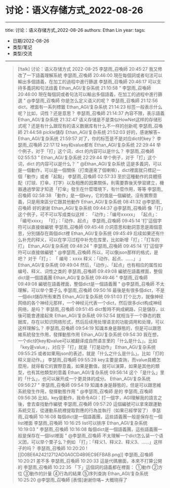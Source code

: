 # 讨论：语义存储方式_2022-08-26


---
title: 讨论：语义存储方式_2022-08-26
authors: Ethan Lin
year:
tags:
  - 日期/2022-08-26 
  - 类型/笔记 
  - 类型/交流 
---





> [!talk] 讨论：语义存储方式
> 2022-08-25
> 李瑟雨_召喚師  20:45:27
> 我又修改了一下語義理解系統
> 李瑟雨_召喚師  20:46:00
> 現在每個詞或者句法可以輸出多個語義，在加工的過程中進行篩選
> 李瑟雨_召喚師  20:46:17
> 可以支持多義詞和句法歧義
> Ethan_AGI/复杂系统  21:10:58
> " 李瑟雨_召喚師 20:46:00
> 現在每個詞或者句法可以輸出多個語義，在加工的過程中進行篩選 "
> @李瑟雨_召喚師 你是怎么定义语义的呢？
> 李瑟雨_召喚師  21:12:56
> dict，裡面有一系列標籤
> Ethan_AGI/复杂系统  21:14:23
> 标签一般表示什么呢？比如，词性？还是意思？
> 李瑟雨_召喚師  21:14:37
> 內容不限，表示語義
> Ethan_AGI/复杂系统  21:32:47
> 语义存储是不是类似HowNet这样的存储形式呢？还是有什么跟现有的语义数据库有什么不一样的创新呢
> 李瑟雨_召喚師  21:44:58
> pickle儲存
> Ethan_AGI/复杂系统  21:52:03
> 好的，感谢解答~
> Ethan_AGI/复杂系统  21:59:57
> 对了，你的标签是不是对应dict的key？
> 李瑟雨_召喚師  22:17:12
> key和value都有
> Ethan_AGI/复杂系统  22:29:44
> 举个例子，对于「打」这个词，dict 的内容可以是什么？
> 李瑟雨_召喚師  02:55:53
> " Ethan_AGI/复杂系统 22:29:44
> 举个例子，对于「打」这个词，dict 的内容可以是什么？ "
> @Ethan_AGI/复杂系统 這是多義詞，可以是一個動作，可以是一個關係（打南邊來了個喇嘛），dict裡面就只標記一個「動作」或者「起點」
> 李瑟雨_召喚師  02:57:33
> 至於這種動作的具體搭配（打球、打傘、打字）以及相應的因果關係，則需要靠後天學習建立，機器通過學習才知道「打傘」發生在什麼環境下，有什麼作用，等等
> 李瑟雨_召喚師  02:58:38
> 「動作」是一個key，它的值是一個編號，沒有實際意義，只是用來區分它跟其他動作
> Ethan_AGI/复杂系统  08:41:32
> @李瑟雨_召喚師 好的谢谢
> Ethan_AGI/复杂系统  09:44:37
> @李瑟雨_召喚師 像「打」这个例子，可不可以写成类似这样：
> 「动作」：「编号xxxxx」
> 「起点」：「编号xxxx」
> 「打」：「动作、起点」
> 李瑟雨_召喚師  09:45:14
> '打'這個字符可以直接做編號
> 李瑟雨_召喚師  09:45:48
> 介詞意思和動詞意思是兩個意思，分別儲存在兩個dict裡
> Ethan_AGI/复杂系统  09:45:49
> 后续如果还有什么补充的释义，可以在学习过程中补充在库里，比如新增「打」：「打车的打」
> Ethan_AGI/复杂系统  09:48:24
> " 李瑟雨_召喚師 09:45:14
> '打'這個字符可以直接做編號 "
> @李瑟雨_召喚師 所以，可以像json那样的格式，是吧？
> 对于「打」：
> 「
> 编号：xxxx
> 释义：「动作、起点、……」
> 」
> Ethan_AGI/复杂系统  09:49:04
> 然后，「动作」、「起点」也有相应的属性如编号、释义、词性之类的
> 李瑟雨_召喚師  09:49:08
> 編號在語義裡面，整個dict是一個語義團
> Ethan_AGI/复杂系统  09:49:46
> " 李瑟雨_召喚師 09:49:08
> 編號在語義裡面，整個dict是一個語義團 "
> @李瑟雨_召喚師 不太理解，可以举个栗子么
> 李瑟雨_召喚師  09:50:16
> 最後是有很多個dict，不是一個dict儲存所有東西
> Ethan_AGI/复杂系统  09:51:03
> 打个比方，就像神经网络的各个神经元那样，一个神经元代表一个dict，然后很多dict构成神经网络，是吗？
> 李瑟雨_召喚師  09:51:45
> dict暫時不夠成網路，只是儲存，以後可能會連接起來
> Ethan_AGI/复杂系统  09:52:54
> 就相当于一个静态的数据库，存在以知识网络形式，然后后续用处理语言的功能调用和处理，可以这样理解么？
> 李瑟雨_召喚師  09:54:19
> 知識本身是靜態的，但是可以跟思維系統發生作用，發揮動態作用
> Ethan_AGI/复杂系统  09:54:30
> 我在想，一个dict的key和value可以被翻译成自然语言里的「什么是什么」。比如「key是value」，对应于「打」就是「打是动作」
> Ethan_AGI/复杂系统  09:55:25
> 或者如果用json的表述，就是「什么之什么是什么」。比如「打的释义是动作。」
> 李瑟雨_召喚師  09:55:28
> key主要是查詢，而value具體怎麼用，就得看它的實際意義，如果是數值，就可以演算，如果是其他的類型，也有其他類型的意義
> Ethan_AGI/复杂系统  09:56:14
> 这个「是什么」里的「什么」，也可以展开成一个更具体的成分。
> Ethan_AGI/复杂系统  09:56:27
> " 李瑟雨_召喚師 09:54:19
> 知識本身是靜態的，但是可以跟思維系統發生作用，發揮動態作用 "
> @李瑟雨_召喚師 是的
> 李瑟雨_召喚師  09:56:36
> 比如，key是動作，我命令AGI：打一個字，AGI理解我的語言之後，會去查找動作編號
> 李瑟雨_召喚師  09:57:20
> 這個編號可以拿來跟運動系統交互，從運動系統裡提取對應的行為並執行（如果已經學習了）
> 李瑟雨_召喚師  10:16:08
> 每個dict是一個語義團，這些語義團一般是保存在一個list裡面
> 李瑟雨_召喚師  10:16:25
> list可以排序
> Ethan_AGI/复杂系统  10:19:03
> " 李瑟雨_召喚師 10:16:08
> 每個dict是一個語義團，這些語義團一般是保存在一個list裡面 "
> @李瑟雨_召喚師 不太理解一个dict怎么装一个语义团，可以举个栗子么？例如
> 「打」：「释义1、释义2、释义3、……」这样子的吗？
> 李瑟雨_召喚師  10:20:20
> ![[D0BE6A24212712AD0A0CD4B9EC9EFBAB.png]]
> 李瑟雨_召喚師  10:20:21
> 差不多
> 李瑟雨_召喚師  10:20:33
> 這是代碼層面，本來不打算公開的
> 李瑟雨_召喚師  10:22:35
> 「下」這個詞的語義都在裡面：
> ①動作
> ②方位
> ③動作的計量
> ④行為的結果
> ⑤序列查詢
> Ethan_AGI/复杂系统  10:25:20
> @李瑟雨_召喚師 [表情]谢谢你咯~ 大概晓得了


